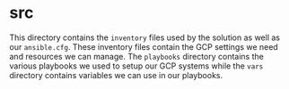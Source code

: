 # src

This directory contains the `inventory` files used by the solution as well as our `ansible.cfg`. These inventory files contain the GCP settings we need and resources we can manage. The `playbooks` directory contains the various playbooks we used to setup our GCP systems while the `vars` directory contains variables we can use in our playbooks.
